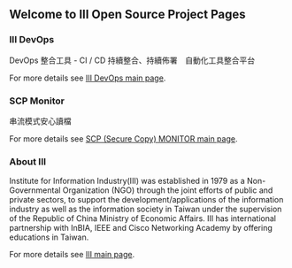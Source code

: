 ## Welcome to III Open Source Project Pages

### III DevOps
DevOps 整合工具 - CI / CD 持續整合、持續佈署　自動化工具整合平台

For more details see [III DevOps main page](https://www.iiidevops.org).

### SCP Monitor
串流模式安心讀檔

For more details see [SCP (Secure Copy) MONITOR main page](https://iii-org.github.io/scp-monitor).


### About III
Institute for Information Industry(III) was established in 1979 as a Non-Governmental Organization (NGO) through the joint efforts of public and private sectors, to support the development/applications of the information industry as well as the information society in Taiwan under the supervision of the Republic of China Ministry of Economic Affairs. III has international partnership with InBIA, IEEE and Cisco Networking Academy by offering educations in Taiwan.

For more details see [III main page](https://www.iii.org.tw).
